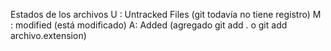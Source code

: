 Estados de los archivos
U : Untracked Files (git todavía no tiene registro)
M : modified (está modificado)
A: Added (agregado git add . o git add archivo.extension)